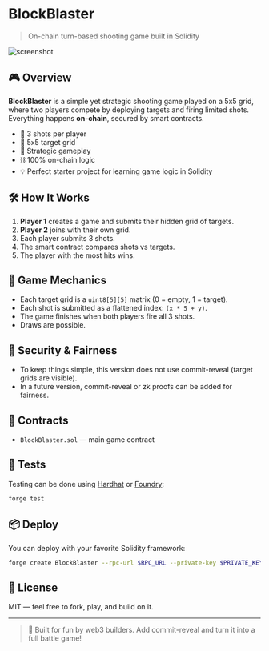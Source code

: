 # BlockBlaster  
  
> On-chain turn-based shooting game built in Solidity

![screenshot](https://dummyimage.com/600x200/000/fff&text=BlockBlaster+on-chain+game)

## 🎮 Overview
**BlockBlaster** is a simple yet strategic shooting game played on a 5x5 grid, where two players compete by deploying targets and firing limited shots. Everything happens **on-chain**, secured by smart contracts.

- 🔫 3 shots per player  
- 🎯 5x5 target grid   
- 🧠 Strategic gameplay   
- ⛓️ 100% on-chain logic     
- 💡 Perfect starter project for learning game logic in Solidity  

## 🛠️ How It Works  
1. **Player 1** creates a game and submits their hidden grid of targets.
2. **Player 2** joins with their own grid.    
3. Each player submits 3 shots.  
4. The smart contract compares shots vs targets.  
5. The player with the most hits wins.

## 🧱 Game Mechanics
- Each target grid is a `uint8[5][5]` matrix (0 = empty, 1 = target).
- Each shot is submitted as a flattened index: `(x * 5 + y)`.
- The game finishes when both players fire all 3 shots.
- Draws are possible.

## 🔐 Security & Fairness
- To keep things simple, this version does not use commit-reveal (target grids are visible).
- In a future version, commit-reveal or zk proofs can be added for fairness.

## 📄 Contracts
- `BlockBlaster.sol` — main game contract

## 🧪 Tests
Testing can be done using [Hardhat](https://hardhat.org/) or [Foundry](https://book.getfoundry.sh/):

```bash
forge test
```

## 📦 Deploy
You can deploy with your favorite Solidity framework:

```bash
forge create BlockBlaster --rpc-url $RPC_URL --private-key $PRIVATE_KEY
```

## 📘 License
MIT — feel free to fork, play, and build on it.

---

> 💬 Built for fun by web3 builders. Add commit-reveal and turn it into a full battle game!
